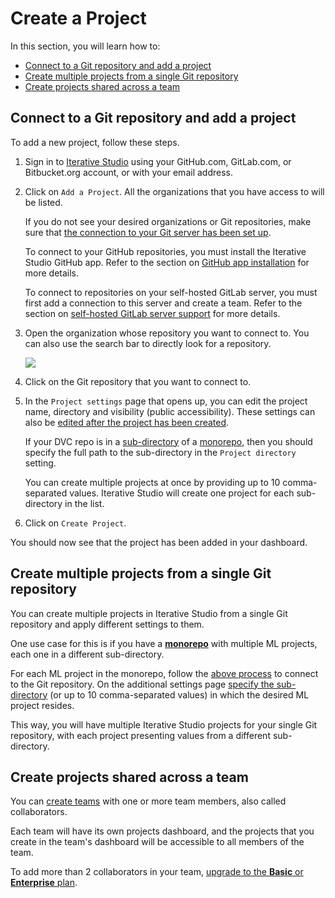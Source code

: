 # Create a Project

In this section, you will learn how to:

- [Connect to a Git repository and add a project](#connect-to-a-git-repository-and-add-a-project)
- [Create multiple projects from a single Git repository](#create-multiple-projects-from-a-single-git-repository)
- [Create projects shared across a team](#create-projects-shared-across-a-team)

## Connect to a Git repository and add a project

To add a new project, follow these steps.

1. Sign in to [Iterative Studio](https://studio.iterative.ai/) using your
   GitHub.com, GitLab.com, or Bitbucket.org account, or with your email address.

2. Click on `Add a Project`. All the organizations that you have access to will
   be listed.

   <admon type="info">

   If you do not see your desired organizations or Git repositories, make sure
   that
   [the connection to your Git server has been set up](/doc/studio/user-guide/account-and-billing#git-integrations).

   To connect to your GitHub repositories, you must install the Iterative Studio
   GitHub app. Refer to the section on
   [GitHub app installation](/doc/studio/user-guide/git-integrations/github-app)
   for more details.

   To connect to repositories on your self-hosted GitLab server, you must first
   add a connection to this server and create a team. Refer to the section on
   [self-hosted GitLab server support](/doc/studio/user-guide/git-integrations/custom-gitlab-server)
   for more details.

   </admon>

3. Open the organization whose repository you want to connect to. You can also
   use the search bar to directly look for a repository.

   ![](https://static.iterative.ai/img/studio/select_repo_v3.png)

4. Click on the Git repository that you want to connect to.

5. In the `Project settings` page that opens up, you can edit the project name,
   directory and visibility (public accessibility). These settings can also be
   [edited after the project has been created](/doc/studio/user-guide/experiments/configure-a-project).

   <admon type = "info">

   If your DVC repo is in a [sub-directory] of a
   [monorepo](https://en.wikipedia.org/wiki/Monorepo), then you should specify
   the full path to the sub-directory in the `Project directory` setting.

   [sub-directory]:
     /doc/command-reference/init#initializing-dvc-in-subdirectories

   </admon>

   <admon type = "tip">

   You can create multiple projects at once by providing up to 10
   comma-separated values. Iterative Studio will create one project for each
   sub-directory in the list.

   </admon>

6. Click on `Create Project`.

You should now see that the project has been added in your dashboard.

## Create multiple projects from a single Git repository

You can create multiple projects in Iterative Studio from a single Git
repository and apply different settings to them.

One use case for this is if you have a
**[monorepo](https://en.wikipedia.org/wiki/Monorepo)** with multiple ML
projects, each one in a different sub-directory.

For each ML project in the monorepo, follow the
[above process](#connect-to-a-git-repository-and-add-a-project) to connect to
the Git repository. On the additional settings page [specify the sub-directory]
(or up to 10 comma-separated values) in which the desired ML project resides.

This way, you will have multiple Iterative Studio projects for your single Git
repository, with each project presenting values from a different sub-directory.

[specify the sub-directory]:
  /doc/studio/user-guide/experiments/configure-a-project#project-directory

## Create projects shared across a team

You can [create teams](/doc/studio/user-guide/team-collaboration) with one or
more team members, also called collaborators.

Each team will have its own projects dashboard, and the projects that you create
in the team's dashboard will be accessible to all members of the team.

To add more than 2 collaborators in your team,
[upgrade to the **Basic** or **Enterprise** plan](/doc/studio/user-guide/change-team-plan-and-size).
